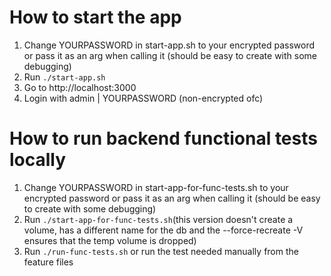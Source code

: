 # How to start the app
1. Change YOURPASSWORD in start-app.sh to your encrypted password or pass it as an arg when calling it (should be easy to create with some debugging)
2. Run ```./start-app.sh```
3. Go to http://localhost:3000
4. Login with admin | YOURPASSWORD (non-encrypted ofc)

# How to run backend functional tests locally 
1. Change YOURPASSWORD in start-app-for-func-tests.sh to your encrypted password or pass it as an arg when calling it (should be easy to create with some debugging)
2. Run ```./start-app-for-func-tests.sh```(this version doesn't create a volume, has a different name for the db and the --force-recreate -V ensures that the temp volume is dropped)
3. Run ```./run-func-tests.sh``` or run the test needed manually from the feature files